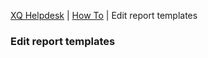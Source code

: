 ---
---
[XQ Helpdesk](http://help.exquance.com) | [How To](http://help.exquance.com/howto/) | Edit report templates

### Edit report templates
